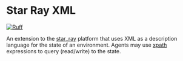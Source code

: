 # Star Ray XML

[![Ruff](https://img.shields.io/endpoint?url=https://raw.githubusercontent.com/astral-sh/ruff/main/assets/badge/v2.json)](https://github.com/astral-sh/ruff)

An extension to the [star_ray](https://github.com/dicelab-rhul/star-ray) platform that uses XML as a description language for the state of an environment. Agents may use [xpath](https://www.w3schools.com/xml/xpath_intro.asp) expressions to query (read/write) to the state. 